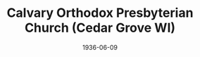 ---
date: &id001 1936-06-09
end_date: null
location:
  address: 136 West Union Avenue
  city: Cedar Grove
  state: WI
minister:
- end: 1940-01-01
  name: John DeWaard
  start: 1937-01-01
  type: Pastor
- end: 1944-01-01
  name: George Willis
  start: 1941-01-01
  type: Pastor
- end: 1947-01-01
  name: Dean Adair
  start: 1945-01-01
  type: Pastor
- end: 1959-01-01
  name: Robert Churchill
  start: 1948-01-01
  type: Pastor
- end: 1966-01-01
  name: Carl Reitsma
  start: 1960-01-01
  type: Pastor
- end: 1991-01-01
  name: Henry Fikkert
  start: 1966-01-01
  type: Pastor
- end: 1998-01-01
  name: Donald Ritsman
  start: 1991-01-01
  type: Pastor
- end: 2005-01-01
  name: Richard Edwards
  start: 1999-01-01
  type: Pastor
- end: 2014-01-01
  name: Ronald Beabout
  start: 2005-01-01
  type: Pastor
- end: null
  name: David Cornette
  start: 2015-01-01
  type: Pastor
ministers:
- John DeWaard
- George Willis
- Dean Adair
- Robert Churchill
- Carl Reitsma
- Henry Fikkert
- Donald Ritsman
- Richard Edwards
- Ronald Beabout
- David Cornette
name: Calvary Orthodox Presbyterian Church
names:
- end: null
  name: Calvary Orthodox Presbyterian Church
  start: 1936-06-09
origination_date: *id001
raw_data: 'WI

  Cedar Grove


  Calvary Orthodox Presbyterian Church  (June 9, 1936- )

  136 West Union Avenue

  Pastors: John DeWaard, 1937-40

  George Willis, 1941-44

  Dean Adair, 1945-47

  Robert Churchill, 1948-59

  Carl Reitsma, 1960-66

  Henry Fikkert, 1966-91

  Donald Ritsman, 1991-98

  Richard Edwards, 1999-2005

  Ronald Beabout, 2005-14

  David Cornette, 2015-

  '
received_from: null
states:
- WI
status:
  active: true
  end_date: null
  reason: null
  received_from: null
  withdrawal_to: null
title: Calvary Orthodox Presbyterian Church (Cedar Grove WI)
year_established:
- 1936

---